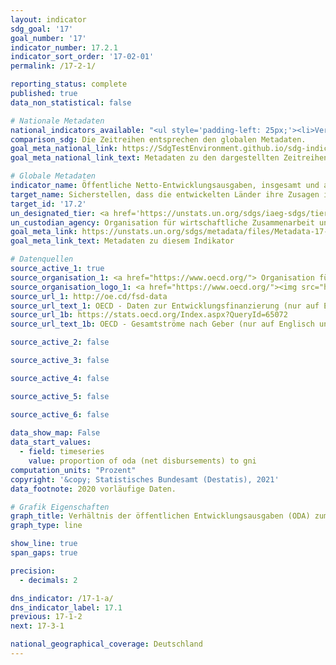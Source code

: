 ```yaml
---
layout: indicator    
sdg_goal: '17'    
goal_number: '17'    
indicator_number: 17.2.1    
indicator_sort_order: '17-02-01'    
permalink: /17-2-1/    

reporting_status: complete    
published: true    
data_non_statistical: false    

# Nationale Metadaten    
national_indicators_available: "<ul style='padding-left: 25px;'><li>Verhältnis der öffentlichen Nettoentwicklungsausgaben (ODA) zum BNE</li> <li> Verhältnis der bilateralen sowie kalkulatorischen multilateralen öffentlichen Nettoentwicklungsausgaben (ODA) für die am wenigsten entwickelten Länder (LDCs) zum Bruttonationaleinkommen (BNE)</li></ul>"    
comparison_sdg: Die Zeitreihen entsprechen den globalen Metadaten.    
goal_meta_national_link: https://SdgTestEnvironment.github.io/sdg-indicators/public/MetaDe/17.2.1.pdf    
goal_meta_national_link_text: Metadaten zu den dargestellten Zeitreihen    

# Globale Metadaten    
indicator_name: Öffentliche Netto-Entwicklungsausgaben, insgesamt und an die am wenigsten entwickelten Länder, im Verhältnis zum Bruttonationaleinkommen (BNE) der Geberländer des Ausschusses für Entwicklungshilfe der Organisation für wirtschaftliche Zusammenarbeit und Entwicklung (OECD)    
target_name: Sicherstellen, dass die entwickelten Länder ihre Zusagen im Bereich der öffentlichen Entwicklungszusammenarbeit (ODA) voll einhalten, einschließlich der von vielen entwickelten Ländern eingegangenen Verpflichtung, die Zielvorgabe von 0,7 Prozent ihres Bruttonationaleinkommens für öffentliche Entwicklungshilfe zugunsten der Entwicklungsländer und 0,15 bis 0,20 Prozent zugunsten der am wenigsten entwickelten Länder zu erreichen; den ODA-Gebern wird nahegelegt, die Bereitstellung von mindestens 0,20 Prozent ihres Bruttonationaleinkommens zugunsten der am wenigsten entwickelten Länder als Zielsetzung zu erwägen    
target_id: '17.2'    
un_designated_tier: <a href='https://unstats.un.org/sdgs/iaeg-sdgs/tier-classification/' title='Klicken Sie hier um weitere Informationen zur UN-Tier-Klassifikation zu erhalten.'  target='_blank'>Tier I</a>    
un_custodian_agency: Organisation für wirtschaftliche Zusammenarbeit und Entwicklung (OECD)    
goal_meta_link: https://unstats.un.org/sdgs/metadata/files/Metadata-17-02-01.pdf    
goal_meta_link_text: Metadaten zu diesem Indikator        

# Datenquellen
source_active_1: true
source_organisation_1: <a href="https://www.oecd.org/"> Organisation für wirtschaftliche Zusammenarbeit und Entwicklung (OECD) </a>
source_organisation_logo_1: <a href="https://www.oecd.org/"><img src="https://g205sdgs.github.io/sdg-indicators/public/OrgImgDe/oecd.png" alt="Logo oecd" style="height:60px; width:148px"/></a>
source_url_1: http://oe.cd/fsd-data
source_url_text_1: OECD - Daten zur Entwicklungsfinanzierung (nur auf Englisch und Französisch verfügbar)
source_url_1b: https://stats.oecd.org/Index.aspx?QueryId=65072
source_url_text_1b: OECD - Gesamtströme nach Geber (nur auf Englisch und Französisch verfügbar)

source_active_2: false

source_active_3: false

source_active_4: false

source_active_5: false

source_active_6: false
    
data_show_map: False    
data_start_values: 
  - field: timeseries
    value: proportion of oda (net disbursements) to gni    
computation_units: "Prozent"    
copyright: '&copy; Statistisches Bundesamt (Destatis), 2021'    
data_footnote: 2020 vorläufige Daten.    

# Grafik Eigenschaften    
graph_title: Verhältnis der öffentlichen Entwicklungsausgaben (ODA) zum Bruttonationaleinkommen (BNE)    
graph_type: line    

show_line: true
span_gaps: true

precision:
  - decimals: 2    

dns_indicator: /17-1-a/
dns_indicator_label: 17.1
previous: 17-1-2    
next: 17-3-1    

national_geographical_coverage: Deutschland    
---
```


<span></span>